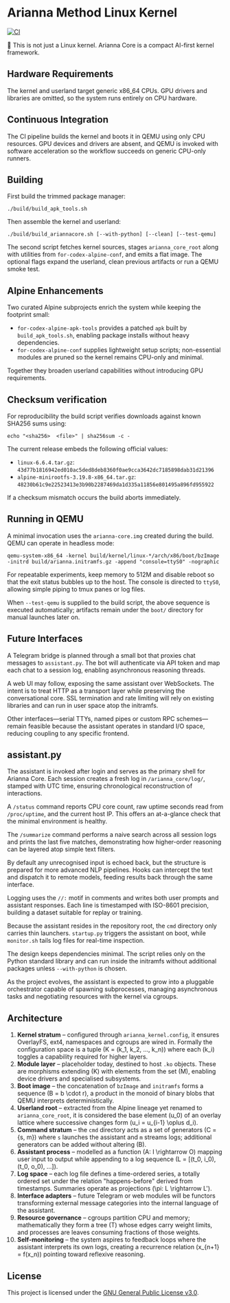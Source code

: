 # Arianna Method Linux Kernel

[![CI](https://github.com/OWNER/Arianna-Linux-Kernel/actions/workflows/ci.yml/badge.svg)](https://github.com/OWNER/Arianna-Linux-Kernel/actions/workflows/ci.yml)

🔹 This is not just a Linux kernel. Arianna Core is a compact AI-first kernel framework.

## Hardware Requirements

The kernel and userland target generic x86_64 CPUs. GPU drivers and libraries are omitted, so the system runs entirely on CPU hardware.

## Continuous Integration

The CI pipeline builds the kernel and boots it in QEMU using only CPU resources. GPU devices and drivers are absent, and QEMU
is invoked with software acceleration so the workflow succeeds on generic CPU-only runners.

## Building

First build the trimmed package manager:

```
./build/build_apk_tools.sh
```

Then assemble the kernel and userland:

```
./build/build_ariannacore.sh [--with-python] [--clean] [--test-qemu]
```

The second script fetches kernel sources, stages `arianna_core_root` along with utilities from `for-codex-alpine-conf`, and emits a flat image. The optional flags expand the userland, clean previous artifacts or run a QEMU smoke test.

## Alpine Enhancements

Two curated Alpine subprojects enrich the system while keeping the footprint small:

- `for-codex-alpine-apk-tools` provides a patched `apk` built by `build_apk_tools.sh`, enabling package installs without heavy dependencies.
- `for-codex-alpine-conf` supplies lightweight setup scripts; non-essential modules are pruned so the kernel remains CPU-only and minimal.

Together they broaden userland capabilities without introducing GPU requirements.

## Checksum verification

For reproducibility the build script verifies downloads against known SHA256 sums using:

```
echo "<sha256>  <file>" | sha256sum -c -
```

The current release embeds the following official values:

- `linux-6.6.4.tar.gz`: `43d77b1816942ed010ac5ded8deb8360f0ae9cca3642dc7185898dab31d21396`
- `alpine-minirootfs-3.19.8-x86_64.tar.gz`: `48230b61c9e22523413e3b90b2287469da1d335a11856e801495a896fd955922`

If a checksum mismatch occurs the build aborts immediately.

## Running in QEMU

A minimal invocation uses the `arianna-core.img` created during the build. QEMU can operate in headless mode:

```
qemu-system-x86_64 -kernel build/kernel/linux-*/arch/x86/boot/bzImage -initrd build/arianna.initramfs.gz -append "console=ttyS0" -nographic
```

For repeatable experiments, keep memory to 512M and disable reboot so that the exit status bubbles up to the host. The console is directed to `ttyS0`, allowing simple piping to tmux panes or log files.

When `--test-qemu` is supplied to the build script, the above sequence is executed automatically; artifacts remain under the `boot/` directory for manual launches later on.

## Future Interfaces

A Telegram bridge is planned through a small bot that proxies chat messages to `assistant.py`. The bot will authenticate via API token and map each chat to a session log, enabling asynchronous reasoning threads.

A web UI may follow, exposing the same assistant over WebSockets. The intent is to treat HTTP as a transport layer while preserving the conversational core. SSL termination and rate limiting will rely on existing libraries and can run in user space atop the initramfs.

Other interfaces—serial TTYs, named pipes or custom RPC schemes—remain feasible because the assistant operates in standard I/O space, reducing coupling to any specific frontend.

## assistant.py

The assistant is invoked after login and serves as the primary shell for Arianna Core. Each session creates a fresh log in `/arianna_core/log/`, stamped with UTC time, ensuring chronological reconstruction of interactions.

A `/status` command reports CPU core count, raw uptime seconds read from `/proc/uptime`, and the current host IP. This offers an at-a-glance check that the minimal environment is healthy.

The `/summarize` command performs a naive search across all session logs and prints the last five matches, demonstrating how higher-order reasoning can be layered atop simple text filters.

By default any unrecognised input is echoed back, but the structure is prepared for more advanced NLP pipelines. Hooks can intercept the text and dispatch it to remote models, feeding results back through the same interface.

Logging uses the `//:` motif in comments and writes both user prompts and assistant responses. Each line is timestamped with ISO-8601 precision, building a dataset suitable for replay or training.

Because the assistant resides in the repository root, the `cmd` directory only carries thin launchers. `startup.py` triggers the assistant on boot, while `monitor.sh` tails log files for real-time inspection.

The design keeps dependencies minimal. The script relies only on the Python standard library and can run inside the initramfs without additional packages unless `--with-python` is chosen.

As the project evolves, the assistant is expected to grow into a pluggable orchestrator capable of spawning subprocesses, managing asynchronous tasks and negotiating resources with the kernel via cgroups.

## Architecture

1. **Kernel stratum** – configured through `arianna_kernel.config`, it ensures OverlayFS, ext4, namespaces and cgroups are wired in. Formally the configuration space is a tuple \(K = (k_1, k_2, ..., k_n)\) where each \(k_i\) toggles a capability required for higher layers.
2. **Module layer** – placeholder today, destined to host `.ko` objects. These are morphisms extending \(K\) with elements from the set \(M\), enabling device drivers and specialised subsystems.
3. **Boot image** – the concatenation of `bzImage` and `initramfs` forms a sequence \(B = b \cdot r\), a product in the monoid of binary blobs that QEMU interprets deterministically.
4. **Userland root** – extracted from the Alpine lineage yet renamed to `arianna_core_root`, it is considered the base element \(u_0\) of an overlay lattice where successive changes form \(u_i = u_{i-1} \oplus d_i\).
5. **Command stratum** – the `cmd` directory acts as a set of generators \(C = \{s, m\}\) where `s` launches the assistant and `m` streams logs; additional generators can be added without altering \(B\).
6. **Assistant process** – modelled as a function \(A: I \rightarrow O\) mapping user input to output while appending to a log sequence \(L = [(t_0, i_0), (t_0, o_0), ...]\).
7. **Log space** – each log file defines a time-ordered series, a totally ordered set under the relation "happens-before" derived from timestamps. Summaries operate as projections \(\pi: L \rightarrow L'\).
8. **Interface adapters** – future Telegram or web modules will be functors transforming external message categories into the internal language of the assistant.
9. **Resource governance** – cgroups partition CPU and memory; mathematically they form a tree \(T\) whose edges carry weight limits, and processes are leaves consuming fractions of those weights.
10. **Self-monitoring** – the system aspires to feedback loops where the assistant interprets its own logs, creating a recurrence relation \(x_{n+1} = f(x_n)\) pointing toward reflexive reasoning.


## License

This project is licensed under the [GNU General Public License v3.0](LICENSE).
